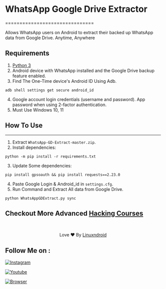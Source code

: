# WhatsApp Google Drive Extractor
===============================

Allows WhatsApp users on Android to extract their backed up WhatsApp data
from Google Drive. Anytime, Anywhere

## Requirements 

1. [Python 3](https://www.python.org/downloads/)
 2. Android device with WhatsApp installed and the Google Drive backup
    feature enabled.
 3. Find The One-Time device's Android ID Using Adb.
 ```shell
adb shell settings get secure android_id
```
 4. Google account login credentials (username and password). App password
    when using 2-factor authentication.
 5. Must Use Windows 10, 11
    
 ## How To Use
------------

 1. Extract `WhatsApp-GD-Extract-master.zip`.
 2. Install dependencies: 
 ```shell
python -m pip install -r requirements.txt
```
 3. Update Some dependencies:
 ```shell
pip install gpsoauth && pip install requests==2.23.0
```
 4. Paste Google Login & Android_id in `settings.cfg`.
 5. Run Command and Extract All data from Google Drive.
 ```shell
python WhatsAppGDExtract.py sync
```

## Checkout More Advanced [Hacking Courses](https://shop-linuxndroid.in/)
  

<br>
<p align="center">Love ❤️ By <a href="https://shop-linuxndroid.in">Linuxndroid</a></p>


## Follow Me on :

[![Instagram](https://img.shields.io/badge/IG-linuxndroid-yellowgreen?style=for-the-badge&logo=instagram)](https://www.instagram.com/linuxndroid)

[![Youtube](https://img.shields.io/badge/Youtube-linuxndroid-redgreen?style=for-the-badge&logo=youtube)](https://www.youtube.com/channel/UC2O1Hfg-dDCbUcau5QWGcgg)

[![Browser](https://img.shields.io/badge/Website-linuxndroid-yellowred?style=for-the-badge&logo=browser)](https://shop-linuxndroid.in)
